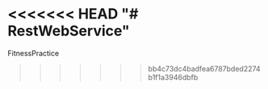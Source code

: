 <<<<<<< HEAD
"# RestWebService" 
=======
FitnessPractice
>>>>>>> bb4c73dc4badfea6787bded2274b1f1a3946dbfb

<!-- GitAds-Verify: P9KFWGR6K7XEBN3PBJ9OO5OADNOIAWWT -->
